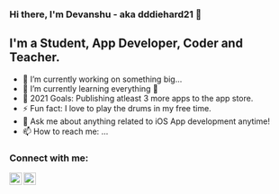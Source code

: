 ### Hi there, I'm Devanshu - aka dddiehard21 👋

## I'm a Student, App Developer, Coder and Teacher.

- 🔭 I’m currently working on something big...
- 🌱 I’m currently learning everything 🤣
- 🥅 2021 Goals: Publishing atleast 3 more apps to the app store.
- ⚡ Fun fact: I love to play the drums in my free time.
- 💬 Ask me about anything related to iOS App development anytime!
- 📫 How to reach me: ...


### Connect with me:

[<img align="left" alt="codeSTACKr | Twitter" width="22px" src="https://cdn.jsdelivr.net/npm/simple-icons@v3/icons/twitter.svg" />][twitter]
[<img align="left" alt="codeSTACKr | LinkedIn" width="22px" src="https://cdn.jsdelivr.net/npm/simple-icons@v3/icons/linkedin.svg" />][linkedin]

<br />

</details>

[twitter]: https://twitter.com/devdchaudhary
[linkedin]: https://www.linkedin.com/in/devanshu-chaudhary-236263177/


